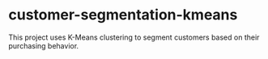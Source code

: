 # customer-segmentation-kmeans
This project uses K-Means clustering to segment customers based on their purchasing behavior.
